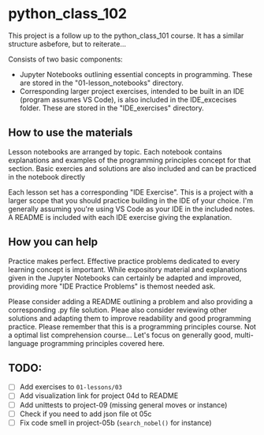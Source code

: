 # python_class_102

This project is a follow up to the python_class_101 course. It has a similar structure asbefore, but to reiterate...

Consists of two basic components:
* Jupyter Notebooks outlining essential concepts in programming. These are stored in the "01-lesson_notebooks" directory.
* Corresponding larger project exercises, intended to be built in an IDE (program assumes VS Code), is also included in the IDE_excecises folder. These are stored in the "IDE_exercises" directory.

## How to use the materials
Lesson notebooks are arranged by topic. Each notebook contains explanations and examples of the programming principles concept for that section. Basic exercies and solutions are also included and can be practiced in the notebook directly

Each lesson set has a corresponding "IDE Exercise". This is a project with a larger scope that you should practice building in the IDE of your choice. I'm generally assuming you're using VS Code as your IDE in the included notes. A README is included with each IDE exercise giving the explanation.

## How you can help
Practice makes perfect. Effective practice problems dedicated to every learning concept is important. While expository material and explanations given in the Jupyter Notebooks can certainly be adapted and improved, providing more "IDE Practice Problems" is themost needed ask.

Please consider adding a README outlining a problem and also providing a corresponding .py file solution. Pleae also consider reviewing other solutions and adapting them to improve readability and good programming practice. Please remember that this is a programming principles course. Not a optimal list comprehension course... Let's focus on generally good, multi-language programming principles covered here.

## TODO:
- [ ] Add exercises to `01-lessons/03`
- [ ] Add visualization link for project 04d to README
- [ ] Add unittests to project-09 (missing general moves or instance)
- [ ] Check if you need to add json file ot 05c
- [ ] Fix code smell in project-05b (`search_nobel()` for instance)
